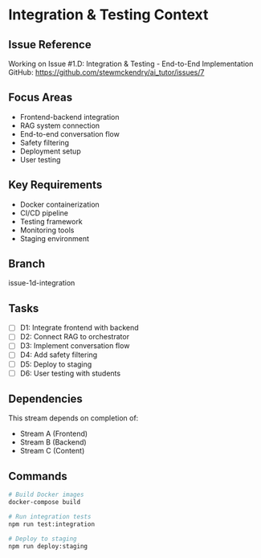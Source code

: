 # Integration & Testing Context

## Issue Reference
Working on Issue #1.D: Integration & Testing - End-to-End Implementation
GitHub: https://github.com/stewmckendry/ai_tutor/issues/7

## Focus Areas
- Frontend-backend integration
- RAG system connection
- End-to-end conversation flow
- Safety filtering
- Deployment setup
- User testing

## Key Requirements
- Docker containerization
- CI/CD pipeline
- Testing framework
- Monitoring tools
- Staging environment

## Branch
issue-1d-integration

## Tasks
- [ ] D1: Integrate frontend with backend
- [ ] D2: Connect RAG to orchestrator
- [ ] D3: Implement conversation flow
- [ ] D4: Add safety filtering
- [ ] D5: Deploy to staging
- [ ] D6: User testing with students

## Dependencies
This stream depends on completion of:
- Stream A (Frontend)
- Stream B (Backend)
- Stream C (Content)

## Commands
```bash
# Build Docker images
docker-compose build

# Run integration tests
npm run test:integration

# Deploy to staging
npm run deploy:staging
```
